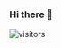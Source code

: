 ### Hi there 👋
   ![visitors](https://visitor-badge.glitch.me/badge?page_id=Shengshenlan.Shengshenlan&left_color=green&right_color=red)
   
<!--
**Shengshenlan/Shengshenlan** is a ✨ _special_ ✨ repository because its `README.md` (this file) appears on your GitHub profile.

Here are some ideas to get you started:

- 🔭 I’m currently working on ...
- 🌱 I’m currently learning ...
- 👯 I’m looking to collaborate on ...
- 🤔 I’m looking for help with ...
- 💬 Ask me about ...
- 📫 How to reach me: ...
- 😄 Pronouns: ...
- ⚡ Fun fact: ...
-->

